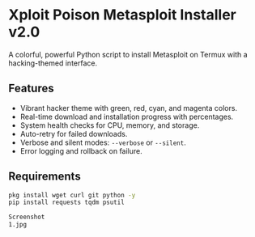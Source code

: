 # Xploit Poison Metasploit Installer v2.0
A colorful, powerful Python script to install Metasploit on Termux with a hacking-themed interface.

## Features
- Vibrant hacker theme with green, red, cyan, and magenta colors.
- Real-time download and installation progress with percentages.
- System health checks for CPU, memory, and storage.
- Auto-retry for failed downloads.
- Verbose and silent modes: `--verbose` or `--silent`.
- Error logging and rollback on failure.

## Requirements
```bash
pkg install wget curl git python -y
pip install requests tqdm psutil

Screenshot
1.jpg

